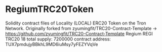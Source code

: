# RegiumTRC20Token
Solidity contract files of Locality (LOCAL) ERC20 Token on the Tron Network. Originally forked from zyumingfit/TRC20-Contract-Template -> https://github.com/zyumingfit/TRC20-Contract-Template
Regium 
REGI 
TRC20 
18
total supply: 7200000
contract address:  TUX7pmdujyBBkhL9MD6iuMsy7yFEZYVqVe
